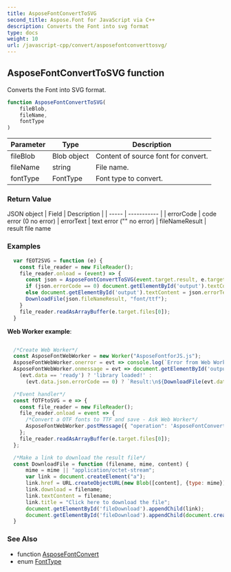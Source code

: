 ```yaml
---
title: AsposeFontConvertToSVG
second_title: Aspose.Font for JavaScript via C++
description: Converts the Font into svg format
type: docs
weight: 10
url: /javascript-cpp/convert/asposefontconverttosvg/
---
```

## AsposeFontConvertToSVG function

Converts the Font into SVG format.

```js
function AsposeFontConvertToSVG(
    fileBlob,
    fileName,
    fontType
)
```

| Parameter | Type | Description |
| --------- | ---- | ----------- |
| fileBlob | Blob object | Content of source font for convert. |
| fileName | string | File name. |
| fontType | FontType | Font type to convert. |

### Return Value

JSON object 
| Field | Description |
| ----- | ----------- |
| errorCode | code error (0 no error)
| errorText | text error ("" no error)
| fileNameResult | result file name

### Examples

```js
  var fEOT2SVG = function (e) {
    const file_reader = new FileReader();
    file_reader.onload = (event) => {
      const json = AsposeFontConvertToSVG(event.target.result, e.target.files[0].name, Module.FontType.OTF);
      if (json.errorCode == 0) document.getElementById('output').textContent = json.fileNameResult;
      else document.getElementById('output').textContent = json.errorText;
      DownloadFile(json.fileNameResult, "font/ttf");
    }
    file_reader.readAsArrayBuffer(e.target.files[0]);
  }
```

**Web Worker example**:
```js

  /*Create Web Worker*/
  const AsposeFontWebWorker = new Worker("AsposeFontforJS.js");
  AsposeFontWebWorker.onerror = evt => console.log(`Error from Web Worker: ${evt.message}`);
  AsposeFontWebWorker.onmessage = evt => document.getElementById('output').textContent = 
    (evt.data == 'ready') ? 'library loaded!' :
      (evt.data.json.errorCode == 0) ? `Result:\n${DownloadFile(evt.data.json.fileNameResult, "font/ttf", evt.data.params[0])}` : `Error: ${evt.data.json.errorText}`;

  /*Event handler*/
  const fOTFtoSVG = e => {
    const file_reader = new FileReader();
    file_reader.onload = event => {
      /*Convert a OTF fonts to TTF and save - Ask Web Worker*/
      AsposeFontWebWorker.postMessage({ "operation": 'AsposeFontConvertToSVG', "params": [event.target.result, e.target.files[0].name, 'Module.FontType.OTF'] }, [event.target.result]);
    };
    file_reader.readAsArrayBuffer(e.target.files[0]);
  };

  /*Make a link to download the result file*/
  const DownloadFile = function (filename, mime, content) {
      mime = mime || "application/octet-stream";
      var link = document.createElement("a"); 
      link.href = URL.createObjectURL(new Blob([content], {type: mime}));
      link.download = filename;
      link.textContent = filename;
      link.title = "Click here to download the file";
      document.getElementById('fileDownload').appendChild(link);
      document.getElementById('fileDownload').appendChild(document.createElement("br"));
  }

```

### See Also

* function [AsposeFontConvert](../asposefontconvert/)
* enum [FontType](../../enumerations/fonttype/)
